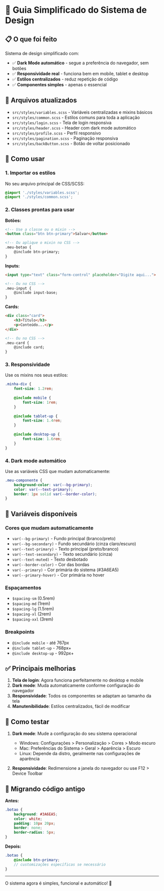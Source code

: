 # 🎨 Guia Simplificado do Sistema de Design

## 📋 O que foi feito

Sistema de design simplificado com:

- ✅ **Dark Mode automático** - segue a preferência do navegador, sem botões
- ✅ **Responsividade real** - funciona bem em mobile, tablet e desktop  
- ✅ **Estilos centralizados** - reduz repetição de código
- ✅ **Componentes simples** - apenas o essencial

## 📁 Arquivos atualizados

- `src/styles/variables.scss` - Variáveis centralizadas e mixins básicos
- `src/styles/common.scss` - Estilos comuns para toda a aplicação
- `src/styles/login.scss` - Tela de login responsiva
- `src/styles/header.scss` - Header com dark mode automático
- `src/styles/profile.scss` - Perfil responsivo
- `src/styles/pagination.scss` - Paginação responsiva
- `src/styles/backButton.scss` - Botão de voltar posicionado

## 🚀 Como usar

### 1. Importar os estilos

No seu arquivo principal de CSS/SCSS:

```scss
@import './styles/variables.scss';
@import './styles/common.scss';
```

### 2. Classes prontas para usar

**Botões:**
```html
<!-- Use a classe ou o mixin -->
<button class="btn btn-primary">Salvar</button>

<!-- Ou aplique o mixin no CSS -->
.meu-botao {
    @include btn-primary;
}
```

**Inputs:**
```html
<input type="text" class="form-control" placeholder="Digite aqui...">

<!-- Ou no CSS -->
.meu-input {
    @include input-base;
}
```

**Cards:**
```html
<div class="card">
    <h3>Título</h3>
    <p>Conteúdo...</p>
</div>

<!-- Ou no CSS -->
.meu-card {
    @include card;
}
```

### 3. Responsividade

Use os mixins nos seus estilos:

```scss
.minha-div {
    font-size: 1.2rem;
    
    @include mobile {
        font-size: 1rem;
    }
    
    @include tablet-up {
        font-size: 1.4rem;
    }
    
    @include desktop-up {
        font-size: 1.6rem;
    }
}
```

### 4. Dark mode automático

Use as variáveis CSS que mudam automaticamente:

```scss
.meu-componente {
    background-color: var(--bg-primary);
    color: var(--text-primary);
    border: 1px solid var(--border-color);
}
```

## 🎯 Variáveis disponíveis

### Cores que mudam automaticamente
- `var(--bg-primary)` - Fundo principal (branco/preto)
- `var(--bg-secondary)` - Fundo secundário (cinza claro/escuro)
- `var(--text-primary)` - Texto principal (preto/branco)
- `var(--text-secondary)` - Texto secundário (cinza)
- `var(--text-muted)` - Texto desbotado
- `var(--border-color)` - Cor das bordas
- `var(--primary)` - Cor primária do sistema (#3A6EA5)
- `var(--primary-hover)` - Cor primária no hover

### Espaçamentos
- `$spacing-sm` (0.5rem)
- `$spacing-md` (1rem) 
- `$spacing-lg` (1.5rem)
- `$spacing-xl` (2rem)
- `$spacing-xxl` (3rem)

### Breakpoints
- `@include mobile` - até 767px
- `@include tablet-up` - 768px+
- `@include desktop-up` - 992px+

## ✅ Principais melhorias

1. **Tela de login**: Agora funciona perfeitamente no desktop e mobile
2. **Dark mode**: Muda automaticamente conforme configuração do navegador
3. **Responsividade**: Todos os componentes se adaptam ao tamanho da tela
4. **Manutenibilidade**: Estilos centralizados, fácil de modificar

## 🔧 Como testar

1. **Dark mode**: Mude a configuração do seu sistema operacional
   - Windows: Configurações > Personalização > Cores > Modo escuro
   - Mac: Preferências do Sistema > Geral > Aparência > Escuro
   - Linux: Depende da distro, geralmente nas configurações de aparência

2. **Responsividade**: Redimensione a janela do navegador ou use F12 > Device Toolbar

## 📝 Migrando código antigo

**Antes:**
```scss
.botao {
    background: #3A6EA5;
    color: white;
    padding: 10px 20px;
    border: none;
    border-radius: 5px;
}
```

**Depois:**
```scss
.botao {
    @include btn-primary;
    // customizações específicas se necessário
}
```

---

O sistema agora é simples, funcional e automático! 🎉